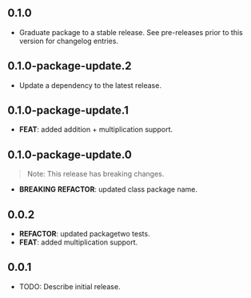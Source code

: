 ## 0.1.0

 - Graduate package to a stable release. See pre-releases prior to this version for changelog entries.

## 0.1.0-package-update.2

 - Update a dependency to the latest release.

## 0.1.0-package-update.1

 - **FEAT**: added addition + multiplication support.

## 0.1.0-package-update.0

> Note: This release has breaking changes.

 - **BREAKING** **REFACTOR**: updated class package name.

## 0.0.2

 - **REFACTOR**: updated packagetwo tests.
 - **FEAT**: added multiplication support.

## 0.0.1

* TODO: Describe initial release.
